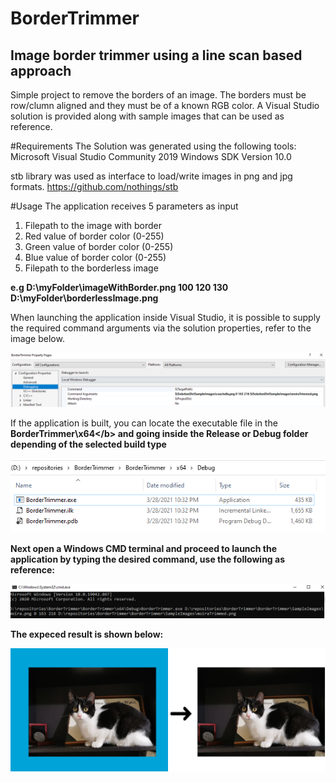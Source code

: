 # BorderTrimmer

## Image border trimmer using a line scan based approach

Simple project to remove the borders of an image. The borders must be row/clumn aligned and they must be of a known RGB color.
A Visual Studio solution is provided along with sample images that can be used as reference.

#Requirements
The Solution was generated using the following tools:
Microsoft Visual Studio Community 2019
Windows SDK Version 10.0

stb library was used as interface to load/write images in png and jpg formats.
https://github.com/nothings/stb

#Usage
The application receives 5 parameters as input
1. Filepath to the image with border
2. Red value of border color (0-255)
3. Green value of border color (0-255)
4. Blue value of border color (0-255)
5. Filepath to the borderless image

<b>e.g D:\\myFolder\\imageWithBorder.png 100 120 130 D:\\myFolder\\borderlessImage.png</b>

When launching the application inside Visual Studio, it is possible to supply the required command arguments via the solution properties, refer to the image below.

<p align="center">
<img src="BorderTrimmer/Docs/VS_command_line.PNG" width="600" />
</p>

If the application is built, you can locate the executable file in the <b>BorderTrimmer\x64\</b> and going inside the Release or Debug folder depending of the selected build type

<p align="center">
<img src="BorderTrimmer/Docs/build_type.PNG" width="600" />
</p>

Next open a Windows CMD terminal and proceed to launch the application by typing the desired command, use the following as reference:

<p align="center">
<img src="BorderTrimmer/Docs/exampleCommand.PNG" width="600" />
</p>

The expeced result is shown below:

<p align="center">
<img src="BorderTrimmer/Docs/moira_usage.png" width="1200" />
</p>

